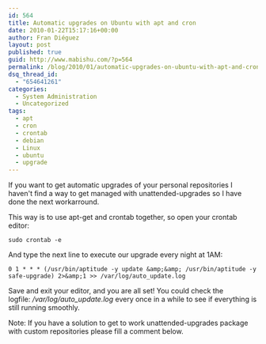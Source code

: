 ```yaml
---
id: 564
title: Automatic upgrades on Ubuntu with apt and cron
date: 2010-01-22T15:17:16+00:00
author: Fran Diéguez
layout: post
published: true
guid: http://www.mabishu.com/?p=564
permalink: /blog/2010/01/automatic-upgrades-on-ubuntu-with-apt-and-cron/
dsq_thread_id:
  - "654641261"
categories:
  - System Administration
  - Uncategorized
tags:
  - apt
  - cron
  - crontab
  - debian
  - Linux
  - ubuntu
  - upgrade
---
```

If you want to get automatic upgrades of your personal repositories I haven't find a way to get managed with unattended-upgrades so I have done the next workarround.

This way is to use apt-get and crontab together, so open your crontab editor:

```
sudo crontab -e
```

And type the next line to execute our upgrade every night at 1AM:

```
0 1 * * * (/usr/bin/aptitude -y update &amp;&amp; /usr/bin/aptitude -y safe-upgrade) 2>&amp;1 >> /var/log/auto_update.log
```

Save and exit your editor, and you are all set! You could check the logfile: <em>/var/log/auto_update.log</em> every once in a while to see if everything is still running smoothly.

Note: If you have a solution to get to work unattended-upgrades package with custom repositories please fill a comment below.
